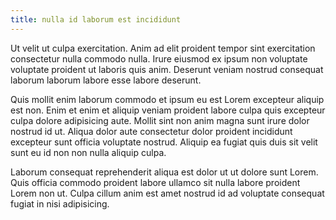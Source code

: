 ```yaml
---
title: nulla id laborum est incididunt
---
```


Ut velit ut culpa exercitation. Anim ad elit proident tempor sint exercitation consectetur nulla commodo nulla. Irure eiusmod ex ipsum non voluptate voluptate proident ut laboris quis anim. Deserunt veniam nostrud consequat laborum laborum labore esse labore deserunt.

Quis mollit enim laborum commodo et ipsum eu est Lorem excepteur aliquip est non. Enim et enim et aliquip veniam proident labore culpa quis excepteur culpa dolore adipisicing aute. Mollit sint non anim magna sunt irure dolor nostrud id ut. Aliqua dolor aute consectetur dolor proident incididunt excepteur sunt officia voluptate nostrud. Aliquip ea fugiat quis duis sit velit sunt eu id non non nulla aliquip culpa.

Laborum consequat reprehenderit aliqua est dolor ut ut dolore sunt Lorem. Quis officia commodo proident labore ullamco sit nulla labore proident Lorem non ut. Culpa cillum anim est amet nostrud id ad voluptate consequat fugiat in nisi adipisicing.